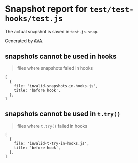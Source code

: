 # Snapshot report for `test/test-hooks/test.js`

The actual snapshot is saved in `test.js.snap`.

Generated by [AVA](https://avajs.dev).

## snapshots cannot be used in hooks

> files where snapshots failed in hooks

    [
      {
        file: 'invalid-snapshots-in-hooks.js',
        title: 'before hook',
      },
    ]

## snapshots cannot be used in `t.try()`

> files where `t.try()` failed in hooks

    [
      {
        file: 'invalid-t-try-in-hooks.js',
        title: 'before hook',
      },
    ]

